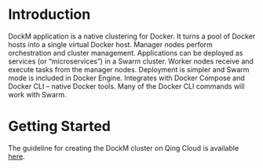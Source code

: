 # Introduction 

DockM application is a native clustering for Docker. It turns a pool of Docker hosts into a single virtual Docker host. Manager nodes perform orchestration and cluster management. Applications can be deployed as services (or “microservices”) in a Swarm cluster. Worker nodes receive and execute tasks from the manager nodes. Deployment is simpler and Swarm mode is included in Docker Engine. Integrates with Docker Compose and Docker CLI – native Docker tools. Many of the Docker CLI commands will work with Swarm. 

# Getting Started

The guideline for creating the DockM cluster on Qing Cloud is available [here](docs/README-en-US.md).
